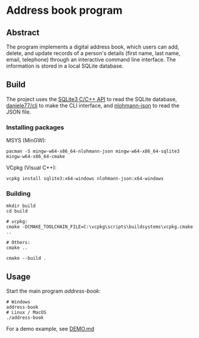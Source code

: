 # Address book program

## Abstract
The program implements a digital address book, which users can add, delete, and update records of a person's details (first name, last name, email, telephone) through an interactive command line interface. The information is stored in a local SQLite database.

## Build
The project uses the [SQLite3 C/C++ API](https://www.sqlite.org/cintro.html) to read the SQLite database, [daniele77/cli](https://github.com/daniele77/cli) to make the CLI interface, and [nlohmann-json](https://github.com/nlohmann/json) to read the JSON file.
### Installing packages
MSYS (MinGW):
```Shell
pacman -S mingw-w64-x86_64-nlohmann-json mingw-w64-x86_64-sqlite3 mingw-w64-x86_64-cmake
```
VCpkg (Visual C++):
```Shell
vcpkg install sqlite3:x64-windows nlohmann-json:x64-windows
```
### Building
```Shell
mkdir build
cd build

# vcpkg:
cmake -DCMAKE_TOOLCHAIN_FILE=C:\vcpkg\scripts\buildsystems\vcpkg.cmake ..

# Others:
cmake ..

cmake --build .
```

## Usage
Start the main program *address-book*:
```Shell
# Windows
address-book
# Linux / MacOS
./address-book
```
For a demo example, see [DEMO.md](DEMO.md)

